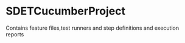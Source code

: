 # SDETCucumberProject
Contains feature files,test runners and step definitions and execution reports
